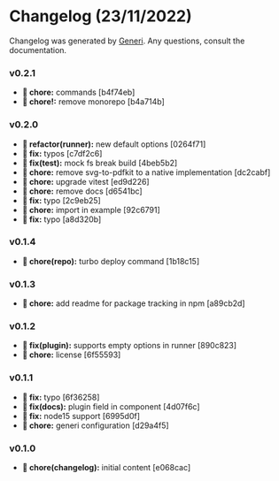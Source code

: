 # Changelog (23/11/2022)

Changelog was generated by [Generi](https://github.com/betterwrite/generi). Any questions, consult the documentation.

### v0.2.1

* **🚧 chore:** commands [b4f74eb]
* **🚧 chore!:** remove monorepo [b4a714b]

### v0.2.0

* **🚩 refactor(runner):** new default options [0264f71]
* **🔧 fix:** typos [c7df2c6]
* **🔧 fix(test):** mock fs break build [4beb5b2]
* **🚧 chore:** remove svg-to-pdfkit to a native implementation [dc2cabf]
* **🚧 chore:** upgrade vitest [ed9d226]
* **🚧 chore:** remove docs [d6541bc]
* **🔧 fix:** typo [2c9eb25]
* **🚧 chore:** import in example [92c6791]
* **🔧 fix:** typo [a8d320b]

### v0.1.4

* **🚧 chore(repo):** turbo deploy command [1b18c15]

### v0.1.3

* **🚧 chore:** add readme for package tracking in npm [a89cb2d]

### v0.1.2

* **🔧 fix(plugin):** supports empty options in runner [890c823]
* **🚧 chore:** license [6f55593]

### v0.1.1

* **🔧 fix:** typo [6f36258]
* **🔧 fix(docs):** plugin field in component [4d07f6c]
* **🔧 fix:** node15 support [6995d0f]
* **🚧 chore:** generi configuration [d29a4f5]

### v0.1.0

* **🚧 chore(changelog):** initial content [e068cac]
